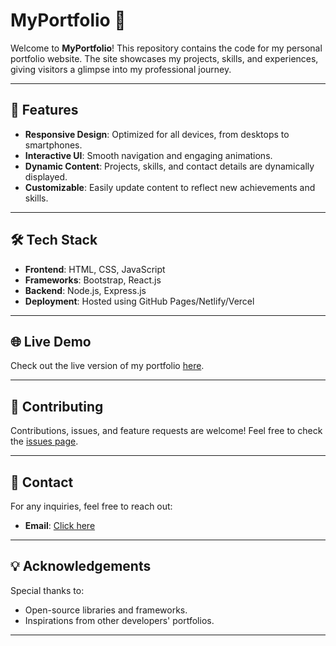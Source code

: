 # MyPortfolio 🌟

Welcome to **MyPortfolio**! This repository contains the code for my personal portfolio website. The site showcases my projects, skills, and experiences, giving visitors a glimpse into my professional journey.

---

## 🚀 Features

- **Responsive Design**: Optimized for all devices, from desktops to smartphones.
- **Interactive UI**: Smooth navigation and engaging animations.
- **Dynamic Content**: Projects, skills, and contact details are dynamically displayed.
- **Customizable**: Easily update content to reflect new achievements and skills.

---

## 🛠️ Tech Stack

- **Frontend**: HTML, CSS, JavaScript
- **Frameworks**: Bootstrap, React.js
- **Backend**: Node.js, Express.js
- **Deployment**: Hosted using GitHub Pages/Netlify/Vercel

---

## 🌐 Live Demo

Check out the live version of my portfolio [here](https://rajyash0.github.io/MyPortfolio).

---

## 🤝 Contributing

Contributions, issues, and feature requests are welcome! Feel free to check the [issues page](https://github.com/RajYash0/MyPortfolio/issues).

---

## 📧 Contact

For any inquiries, feel free to reach out:

- **Email**: [Click here](mailto:yashhraj3@gmail.com)

---

## 💡 Acknowledgements

Special thanks to:

- Open-source libraries and frameworks.
- Inspirations from other developers' portfolios.

---
